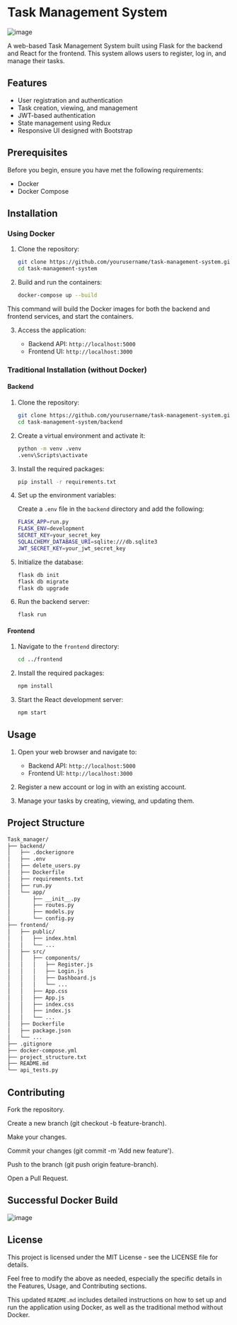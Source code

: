 # Task Management System

![image](https://github.com/bright789/Task_manager/assets/22407572/43aba94d-628a-4d1c-ad19-119438b29801)

A web-based Task Management System built using Flask for the backend and React for the frontend. This system allows users to register, log in, and manage their tasks.

## Features

- User registration and authentication
- Task creation, viewing, and management
- JWT-based authentication
- State management using Redux
- Responsive UI designed with Bootstrap

## Prerequisites

Before you begin, ensure you have met the following requirements:

- Docker
- Docker Compose

## Installation

### Using Docker

1. Clone the repository:

    ```sh
    git clone https://github.com/yourusername/task-management-system.git
    cd task-management-system
    ```

2. Build and run the containers:

    ```sh
    docker-compose up --build
    ```

This command will build the Docker images for both the backend and frontend services, and start the containers.

3. Access the application:

    - Backend API: `http://localhost:5000`
    - Frontend UI: `http://localhost:3000`

### Traditional Installation (without Docker)

#### Backend

1. Clone the repository:

    ```sh
    git clone https://github.com/yourusername/task-management-system.git
    cd task-management-system/backend
    ```

2. Create a virtual environment and activate it:

    ```sh
    python -m venv .venv
    .venv\Scripts\activate
    ```

3. Install the required packages:

    ```sh
    pip install -r requirements.txt
    ```

4. Set up the environment variables:

    Create a `.env` file in the `backend` directory and add the following:

    ```sh
    FLASK_APP=run.py
    FLASK_ENV=development
    SECRET_KEY=your_secret_key
    SQLALCHEMY_DATABASE_URI=sqlite:///db.sqlite3
    JWT_SECRET_KEY=your_jwt_secret_key
    ```

5. Initialize the database:

    ```sh
    flask db init
    flask db migrate
    flask db upgrade
    ```

6. Run the backend server:

    ```sh
    flask run
    ```

#### Frontend

1. Navigate to the `frontend` directory:

    ```sh
    cd ../frontend
    ```

2. Install the required packages:

    ```sh
    npm install
    ```

3. Start the React development server:

    ```sh
    npm start
    ```

## Usage

1. Open your web browser and navigate to:
   - Backend API: `http://localhost:5000`
   - Frontend UI: `http://localhost:3000`

2. Register a new account or log in with an existing account.
3. Manage your tasks by creating, viewing, and updating them.

## Project Structure

```sh
Task_manager/
├── backend/
│   ├── .dockerignore
│   ├── .env
│   ├── delete_users.py
│   ├── Dockerfile
│   ├── requirements.txt
│   ├── run.py
│   └── app/
│       ├── __init__.py
│       ├── routes.py
│       ├── models.py
│       └── config.py
├── frontend/
│   ├── public/
│   │   ├── index.html
│   │   └── ...
│   ├── src/
│   │   ├── components/
│   │   │   ├── Register.js
│   │   │   ├── Login.js
│   │   │   ├── Dashboard.js
│   │   │   └── ...
│   │   ├── App.css
│   │   ├── App.js
│   │   ├── index.css
│   │   ├── index.js
│   │   └── ...
│   ├── Dockerfile
│   ├── package.json
│   └── ...
├── .gitignore
├── docker-compose.yml
├── project_structure.txt
├── README.md
└── api_tests.py
```

## Contributing
Fork the repository.

Create a new branch (git checkout -b feature-branch).

Make your changes.

Commit your changes (git commit -m 'Add new feature').

Push to the branch (git push origin feature-branch).

Open a Pull Request.

## Successful Docker Build

![image](https://github.com/bright789/Task_manager/assets/22407572/aee85ee9-4336-4f86-84ed-e83ccf94bbb2)

## License
This project is licensed under the MIT License - see the LICENSE file for details.

Feel free to modify the above as needed, especially the specific details in the Features, Usage, and Contributing sections.

This updated `README.md` includes detailed instructions on how to set up and run the application using Docker, as well as the traditional method without Docker.

